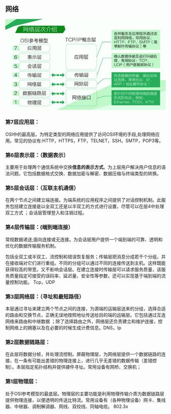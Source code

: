 ## 网络

![](/image/4-6-1.jpg)

### 第7层应用层：

OSI中的最高层。为特定类型的网络应用提供了访问OSI环境的手段,处理网络应用。常见的协议有:HTTP，HTTPS，FTP，TELNET，SSH，SMTP，POP3等。

### 第6层表示层：（数据表示）

主要用于处理两个通信系统中交换**信息的表示方式**。为上层用户解决用户信息的语法问题。它包括数据格式交换、数据加密与解密、数据压缩与终端类型的转换。

### 第5层会话层：（互联主机通信）

在两个节点之间建立端连接。为端系统的应用程序之间提供了对话控制机制。此服务包括建立连接是以全双工还是以半双工的方式进行设置，尽管可以在层4中处理双工方式 ；会话层管理登入和注销过程。

### 第4层传输层：(端到端连接）

常规数据递送;面向连接或无连接。为会话层用户提供一个端到端的可靠、透明和优化的数据传输服务机制。

包括全双工或半双工、流控制和错误恢复服务；传输层把消息分成若干个分组，并在接收端对它们进行重组。不同的分组可以通过不同的连接传送到主机。这样既能获得较高的带宽，又不影响会话层。在建立连接时传输层可以请求服务质量，该服务质量指定可接受的误码率、延迟量、安全性等参数，还可以实现基于端到端的流量控制功能。
Tcp，UDP

### 第3层网络层：（寻址和最短路径）

本层通过寻址来建立两个节点之间的连接，为源端的运输层送来的分组，选择合适的路由和交换节点，正确无误地按照地址传送给目的端的运输层。它包括通过互连网络来路由和中继数据 ；除了选择路由之外，网络层还负责建立和维护连接，控制网络上的拥塞以及在必要的时候生成计费信息。DNS，Ip

### 第2层数据链路层：

在此层将数据分帧，并处理流控制。屏蔽物理层，为网络层提供一个数据链路的连接，在一条有可能出差错的物理连接上，进行几乎无差错的数据传输（差错控制）。本层指定拓扑结构并提供硬件寻址。常用设备有网桥、交换机；

### 第1层物理层：

处于OSI参考模型的最底层。物理层的主要功能是利用物理传输介质为数据链路层提供物理连接，以便透明的传送比特流。常用设备有（各种物理设备）网卡、集线器、中继器、调制解调器、网线、双绞线、同轴电缆。
802.3x